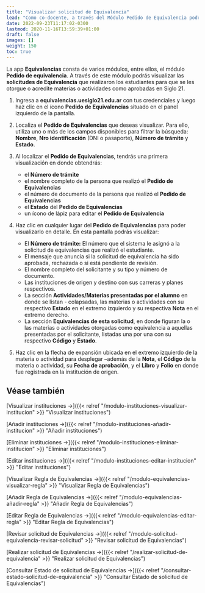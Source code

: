 ```yaml
---
title: "Visualizar solicitud de Equivalencia"
lead: "Como co-docente, a través del Módulo Pedido de Equivalencia podrás visualizar las solicitudes de equivalencias que ha recibido la universidad para su análisis y acreditación."
date: 2022-09-23T11:17:02-0300
lastmod: 2020-11-16T13:59:39+01:00
draft: false
images: []
weight: 150
toc: true
---
```

La app **Equivalencias** consta de varios módulos, entre ellos, el módulo **Pedido de equivalencia**. A través de este módulo podrás visualizar las **solicitudes de Equivalencia** que realizaron los estudiantes para que se les otorgue o acredite materias o actividades como aprobadas en Siglo 21.

1. Ingresa a **equivalencias.uesiglo21.edu.ar** con tus credenciales y luego haz clic en el ícono **Pedido de Equivalencias** situado en el panel izquierdo de la pantalla.
2. Localiza el **Pedido de Equivalencias** que deseas visualizar. Para ello, utiliza uno o más de los campos disponibles para filtrar la búsqueda: **Nombre**, **Nro identificación** (DNI o pasaporte), **Número de trámite** y **Estado**.
3. Al localizar el **Pedido de Equivalencias**, tendrás una primera visualización en donde obtendrás:
    - el **Número de trámite**
    - el nombre completo de la persona que realizó el **Pedido de Equivalencias**
    - el número de documento de la persona que realizó el **Pedido de Equivalencias**
    - el **Estado** del **Pedido de Equivalencias**
    - un ícono de lápiz para editar el **Pedido de Equivalencia**

4. Haz clic en cualquier lugar del **Pedido de Equivalencias** para poder visualizarlo en detalle. En esta pantalla podrás visualizar:
    - El **Número de trámite:** El número que el sistema le asignó a la solicitud de equivalencias que realizó el estudiante.
    - El mensaje que anuncia si la solicitud de equivalencia ha sido aprobada, rechazada o si está pendiente de revisión.
    - El nombre completo del solicitante y su tipo y número de documento.
    - Las instituciones de origen y destino con sus carreras y planes respectivos.
    - La sección **Actividades/Materias presentadas por el alumno** en donde se listan - colapsadas, las materias o actividades con su respectivo **Estado** en el extremo izquierdo y su respectiva **Nota** en el extremo derecho.
    - La sección **Equivalencias de esta solicitud**, en donde figuran la o las materias o actividades otorgadas como equivalencia a aquellas presentadas por el solicitante, listadas una por una con su respectivo **Código** y **Estado**.

5. Haz clic en la flecha de expansión ubicada en el extremo izquierdo de la materia o actividad para desplegar –además de la **Nota**, el **Código** de la materia o actividad, su **Fecha de aprobación**, y el **Libro** y **Folio** en donde fue registrada en la institución de origen.

## Véase también

[Visualizar instituciones →]({{< relref "/modulo-instituciones-visualizar-institucion" >}} "Visualizar instituciones")

[Añadir instituciones →]({{< relref "/modulo-instituciones-añadir-institucion" >}} "Añadir instituciones")

[Eliminar instituciones →]({{< relref "/modulo-instituciones-eliminar-institucion" >}} "Eliminar instituciones")

[Editar instituciones →]({{< relref "/modulo-instituciones-editar-institucion" >}} "Editar instituciones")

[Visualizar Regla de Equivalencias →]({{< relref "/modulo-equivalencias-visualizar-regla" >}} "Visualizar Regla de Equivalencias")

[Añadir Regla de Equivalencias →]({{< relref "/modulo-equivalencias-añadir-regla" >}} "Añadir Regla de Equivalencias")

[Editar Regla de Equivalencias →]({{< relref "/modulo-equivalencias-editar-regla" >}} "Editar Regla de Equivalencias")

[Revisar solicitud de Equivalencias →]({{< relref "/modulo-solicitud-equivalencia-revisar-solicitud" >}} "Revisar solicitud de Equivalencias")

[Realizar solicitud de Equivalencias →]({{< relref "/realizar-solicitud-de-equivalencia" >}} "Realizar solicitud de Equivalencias")

[Consultar Estado de solicitud de Equivalencias →]({{< relref "/consultar-estado-solicitud-de-equivalencia" >}} "Consultar Estado de solicitud de Equivalencias")
